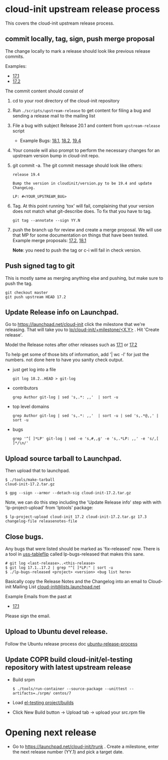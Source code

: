 # cloud-init upstream release process

This covers the cloud-init upstream release process.

## commit locally, tag, sign, push merge proposal
The change locally to mark a release should look like previous release
commits.

Examples:

 * [17.1](https://git.launchpad.net/cloud-init/commit/?id=17.1)
 * [17.2](https://git.launchpad.net/cloud-init/commit/?id=17.1)

The commit content should consist of

 1. cd to your root directory of the cloud-init repository
 2. Run `./scripts/upstream-release` to get content for filing a bug and
    sending a release mail  to the mailing list
 3. File a bug with subject Release 20.1 and content from `upstream-release`
    script

    * Example Bugs: [18.1](https://pad.lv/1751145), [18.2](https://bugs.launchpad.net/bugs/1759318), [19.4](https://pad.lv/1851428)

 4. Your console will also prompt to perform the necessary changes for an
    upstream version bump in cloud-init repo.
 5. git commit -a.  The git commit message should look like others:

        release 19.4

        Bump the version in cloudinit/version.py to be 19.4 and update ChangeLog.

        LP: #<YOUR_UPSTREAM_BUG>
 6. Tag.  At this point running 'tox' will fail, complaining that your version does not match what git-describe does.  To fix that you have to tag.

        git tag --annotate --sign YY.N

 7. push the branch up for review and create a merge proposal.  We will use that MP for some documentation on things that have been tested.
    Example merge proposals: [17.2](https://code.launchpad.net/~smoser/cloud-init/+git/cloud-init/+merge/335233), [18.1](https://code.launchpad.net/~smoser/cloud-init/+git/cloud-init/+merge/338588)

    **Note**: you need to push the tag or c-i will fail in check version.

## Push signed tag to git
This is mostly same as merging anything else and pushing, but make sure to push the tag.

    git checkout master
    git push upstream HEAD 17.2

## Update Release info on Launchpad.
Go to https://launchpad.net/cloud-init click the milestone that we're releasing.  That will take you to [lp/cloud-init/+milestone/<X.Y>](http://launchpad.net/cloud-init/+milestone/17.2) .  Hit 'Create release'.

 Model the Release notes after other releases such as [17.1](https://launchpad.net/cloud-init/+milestone/17.1/) or [17.2](https://launchpad.net/cloud-init/+milestone/17.2)

To help get some of those bits of information, add '| wc -l' for just the numbers. not done here to have you sanity check output.

  * just get log into a file

        git log 18.2..HEAD > git-log

  * contributors

        grep Author git-log | sed 's,.*: ,,'  | sort -u

  * top level domains

        grep Author git-log | sed 's,.*: ,,'  | sort -u | sed 's,.*@,,' | sort -u

  * bugs

        grep '^[ ]*LP' git-log | sed -e 's,#,,g' -e 's,.*LP: ,,' -e 's/,[ ]*/\n/'


## Upload source tarball to Launchpad.
Then upload that to launchpad.

    $ ./tools/make-tarball
    cloud-init-17.2.tar.gz

    $ gpg --sign --armor --detach-sig cloud-init-17.2.tar.gz


Note, we can do this step including the 'Update Release info' step with with 'lp-project-upload' from 'lptools' package:


    $ lp-project-upload cloud-init 17.2 cloud-init-17.2.tar.gz 17.3 changelog-file releasenotes-file


## Close bugs.
Any bugs that were listed should be marked as 'fix-released' now.
There is a tool in [uss-tableflip](https://github.com/CanonicalLtd/uss-tableflip) called lp-bugs-released that makes this sane.

    # git log <last-release>..<this-release>
    $ git log 17.1..17.2 | grep "^[ ]*LP:" | sort -u
    $ ./lp-bugs-released <project> <version> <bug list here>

Basically copy the Release Notes and the Changelog into an email to
Cloud-init Mailing List <cloud-init@lists.launchpad.net>

Example Emails from the past at

 * [17.1](https://lists.launchpad.net/cloud-init/msg00106.html)

Please sign the email.


## Upload to Ubuntu devel release.
Follow the Ubuntu release process doc [ubuntu-release-process](https://gist.github.com/smoser/6391b854e6a80475aac473bba4ef0310#file-ubuntu-release-process-md)

## Update COPR build cloud-init/el-testing repository with latest upstream release
 * Build srpm

       $ ./tools/run-container --source-package --unittest --artifacts=./srpm/ centos/7

 * Load [el-testing project/builds](https://copr.fedorainfracloud.org/coprs/g/cloud-init/el-testing/builds/)
 * Click New Build button -> Upload tab -> upload your src.rpm file


# Opening next release

  * Go to https://launchpad.net/cloud-init/trunk . Create a milestone, enter the next release number (YY.1) and pick a target date.
